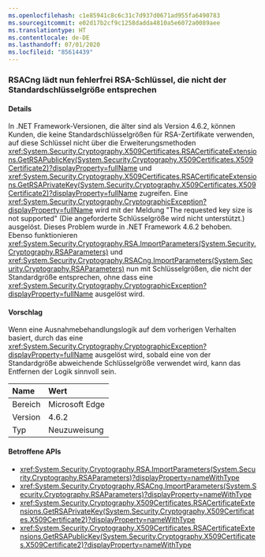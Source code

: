 ```yaml
---
ms.openlocfilehash: c1e85941c8c6c31c7d937d0671ad955fa6490783
ms.sourcegitcommit: e02d17b2cf9c1258dadda4810a5e6072a0089aee
ms.translationtype: HT
ms.contentlocale: de-DE
ms.lasthandoff: 07/01/2020
ms.locfileid: "85614439"
---
```

### <a name="rsacng-now-correctly-loads-rsa-keys-of-non-standard-key-size"></a>RSACng lädt nun fehlerfrei RSA-Schlüssel, die nicht der Standardschlüsselgröße entsprechen

#### <a name="details"></a>Details

In .NET Framework-Versionen, die älter sind als Version 4.6.2, können Kunden, die keine Standardschlüsselgrößen für RSA-Zertifikate verwenden, auf diese Schlüssel nicht über die Erweiterungsmethoden <xref:System.Security.Cryptography.X509Certificates.RSACertificateExtensions.GetRSAPublicKey(System.Security.Cryptography.X509Certificates.X509Certificate2)?displayProperty=fullName> und <xref:System.Security.Cryptography.X509Certificates.RSACertificateExtensions.GetRSAPrivateKey(System.Security.Cryptography.X509Certificates.X509Certificate2)?displayProperty=fullName> zugreifen.  Eine <xref:System.Security.Cryptography.CryptographicException?displayProperty=fullName> wird mit der Meldung &quot;The requested key size is not supported&quot; (Die angeforderte Schlüsselgröße wird nicht unterstützt.) ausgelöst. Dieses Problem wurde in .NET Framework 4.6.2 behoben. Ebenso funktionieren <xref:System.Security.Cryptography.RSA.ImportParameters(System.Security.Cryptography.RSAParameters)> und <xref:System.Security.Cryptography.RSACng.ImportParameters(System.Security.Cryptography.RSAParameters)> nun mit Schlüsselgrößen, die nicht der Standardgröße entsprechen, ohne dass eine <xref:System.Security.Cryptography.CryptographicException?displayProperty=fullName> ausgelöst wird.

#### <a name="suggestion"></a>Vorschlag

Wenn eine Ausnahmebehandlungslogik auf dem vorherigen Verhalten basiert, durch das eine <xref:System.Security.Cryptography.CryptographicException?displayProperty=fullName> ausgelöst wird, sobald eine von der Standardgröße abweichende Schlüsselgröße verwendet wird, kann das Entfernen der Logik sinnvoll sein.

| Name    | Wert       |
|:--------|:------------|
| Bereich   | Microsoft Edge        |
| Version | 4.6.2       |
| Typ    | Neuzuweisung |

#### <a name="affected-apis"></a>Betroffene APIs

- <xref:System.Security.Cryptography.RSA.ImportParameters(System.Security.Cryptography.RSAParameters)?displayProperty=nameWithType>
- <xref:System.Security.Cryptography.RSACng.ImportParameters(System.Security.Cryptography.RSAParameters)?displayProperty=nameWithType>
- <xref:System.Security.Cryptography.X509Certificates.RSACertificateExtensions.GetRSAPrivateKey(System.Security.Cryptography.X509Certificates.X509Certificate2)?displayProperty=nameWithType>
- <xref:System.Security.Cryptography.X509Certificates.RSACertificateExtensions.GetRSAPublicKey(System.Security.Cryptography.X509Certificates.X509Certificate2)?displayProperty=nameWithType>
